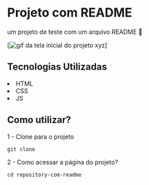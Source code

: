 # Projeto com README
um projeto de teste com um arquivo README 🚀

[<img src="./bob-esponja-estudando.gif" alt="gif da tela inicial do projeto xyz">]

## Tecnologias Utilizadas

<li>HTML
<li>CSS
<li>JS


## Como utilizar?

1 - Clone para o projeto
```
git clone
```
2 - Como acessar a página do projeto?
```
cd repository-com-readme
```
